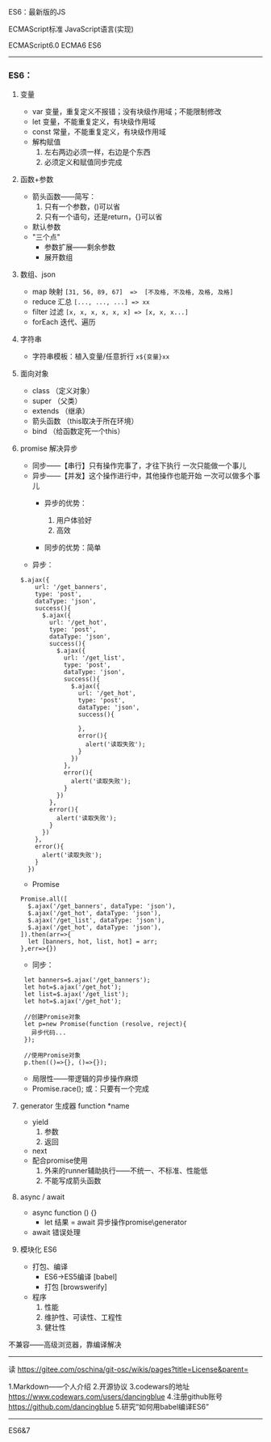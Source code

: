 
ES6：最新版的JS

ECMAScript标准 JavaScript语言(实现)

ECMAScript6.0
ECMA6
ES6

------------------------------------------------------------------------------

### ES6：
1. 变量
   - var   变量，重复定义不报错；没有块级作用域；不能限制修改
   - let   变量，不能重复定义，有块级作用域
   - const 常量，不能重复定义，有块级作用域
   - 解构赋值
     1. 左右两边必须一样，右边是个东西
     2. 必须定义和赋值同步完成 

2. 函数+参数
   - 箭头函数——简写：
     1. 只有一个参数，()可以省
     2. 只有一个语句，还是return，{}可以省
   - 默认参数
   - "三个点"
     - 参数扩展——剩余参数
     - 展开数组

3. 数组、json
   - map       映射      `[31, 56, 89, 67]  =>  [不及格, 不及格, 及格, 及格]`
   - reduce    汇总      `[..., ..., ...] => xx`
   - filter    过滤      `[x, x, x, x, x, x] => [x, x, x...]`
   - forEach   迭代、遍历

4. 字符串
   - 字符串模板：植入变量/任意折行  ``x${变量}xx``

5. 面向对象
   - class （定义对象）
   - super （父类）
   - extends （继承）
   - 箭头函数 （this取决于所在环境）
   - bind   （给函数定死一个this）

6. promise       解决异步
   - 同步——【串行】只有操作完事了，才往下执行               一次只能做一个事儿
   - 异步——【并发】这个操作进行中，其他操作也能开始         一次可以做多个事儿
      - 异步的优势：
        1. 用户体验好
        2. 高效

      - 同步的优势：简单
   - 异步：
    ```
    $.ajax({
        url: '/get_banners',
        type: 'post',
        dataType: 'json',
        success(){
          $.ajax({
            url: '/get_hot',
            type: 'post',
            dataType: 'json',
            success(){
              $.ajax({
                url: '/get_list',
                type: 'post',
                dataType: 'json',
                success(){
                  $.ajax({
                    url: '/get_hot',
                    type: 'post',
                    dataType: 'json',
                    success(){

                    },
                    error(){
                      alert('读取失败');
                    }
                  })
                },
                error(){
                  alert('读取失败');
                }
              })
            },
            error(){
              alert('读取失败');
            }
          })
        },
        error(){
          alert('读取失败');
        }
      }) 
   ```
   - Promise
    ```
    Promise.all([
      $.ajax('/get_banners', dataType: 'json'),
      $.ajax('/get_hot', dataType: 'json'),
      $.ajax('/get_list', dataType: 'json'),
      $.ajax('/get_hot', dataType: 'json'),
    ]).then(arr=>{
      let [banners, hot, list, hot] = arr;
    },err=>{})

    ```
   - 同步：
   ```
    let banners=$.ajax('/get_banners');
    let hot=$.ajax('/get_hot');
    let list=$.ajax('/get_list');
    let hot=$.ajax('/get_hot');

    //创建Promise对象
    let p=new Promise(function (resolve, reject){
      异步代码...
    });

    //使用Promise对象
    p.then(()=>{}, ()=>{});

   ```
   - 局限性——带逻辑的异步操作麻烦
   - Promise.race();  或：只要有一个完成

7. generator  生成器 function *name 
   - yield
     1. 参数
     2. 返回
   - next
   - 配合promise使用
     1. 外来的runner辅助执行——不统一、不标准、性能低
     2. 不能写成箭头函数 
8. async / await
   - async function () {}
     - let 结果 = await 异步操作promise\generator
   - await 错误处理
9. 模块化 ES6
    - 打包、编译
      - ES6->ES5编译  [babel]
      - 打包          [browswerify]
    - 程序
      1. 性能
      2. 维护性、可读性、工程性
      3. 健壮性 

不兼容——高级浏览器，靠编译解决

------------------------------------------------------------------------------

读
https://gitee.com/oschina/git-osc/wikis/pages?title=License&parent=

1.Markdown——个人介绍
2.开源协议
3.codewars的地址
https://www.codewars.com/users/dancingblue
4.注册github账号
https://github.com/dancingblue
5.研究“如何用babel编译ES6”

------------------------------------------------------------------------------

ES6&7
